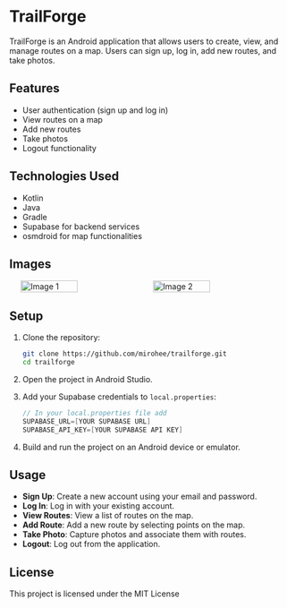 # TrailForge

TrailForge is an Android application that allows users to create, view, and manage routes on a map. Users can sign up, log in, add new routes, and take photos.

## Features

- User authentication (sign up and log in)
- View routes on a map
- Add new routes
- Take photos
- Logout functionality

## Technologies Used

- Kotlin
- Java
- Gradle
- Supabase for backend services
- osmdroid for map functionalities

## Images
<div style="display: flex; justify-content: center; gap: 10px;">

<img src="https://github.com/user-attachments/assets/d3f2584b-d724-49b6-8e80-83f3382d55cc" alt="Image 1" style="width: 45%; height: auto;">

<img src="https://github.com/user-attachments/assets/f673e99f-9b55-49c2-be23-8c45729e00b3" alt="Image 2" style="width: 45%; height: auto;">

</div>


## Setup

1. Clone the repository:
    ```sh
    git clone https://github.com/mirohee/trailforge.git
    cd trailforge
    ```

2. Open the project in Android Studio.

3. Add your Supabase credentials to `local.properties`:
    ```kotlin
    // In your local.properties file add
    SUPABASE_URL=[YOUR SUPABASE URL]
    SUPABASE_API_KEY=[YOUR SUPABASE API KEY]
    ```

4. Build and run the project on an Android device or emulator.

## Usage

- **Sign Up**: Create a new account using your email and password.
- **Log In**: Log in with your existing account.
- **View Routes**: View a list of routes on the map.
- **Add Route**: Add a new route by selecting points on the map.
- **Take Photo**: Capture photos and associate them with routes.
- **Logout**: Log out from the application.

## License

This project is licensed under the MIT License
